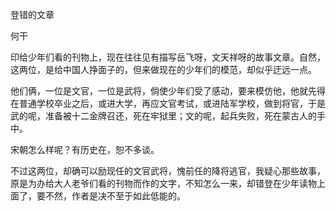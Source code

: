 登错的文章

何干

  

印给少年们看的刊物上，现在往往见有描写岳飞呀，文天祥呀的故事文章。自然，这两位，是给中国人挣面子的，但来做现在的少年们的模范，却似乎迂远一点。

他们俩，一位是文官，一位是武将，倘使少年们受了感动，要来模仿他，他就先得在普通学校卒业之后，或进大学，再应文官考试，或进陆军学校，做到将官，于是武的呢，准备被十二金牌召还，死在牢狱里；文的呢，起兵失败，死在蒙古人的手中。

宋朝怎么样呢？有历史在，恕不多谈。

不过这两位，却确可以励现任的文官武将，愧前任的降将逃官，我疑心那些故事，原是为办给大人老爷们看的刊物而作的文字，不知怎么一来，却错登在少年读物上面了，要不然，作者是决不至于如此低能的。